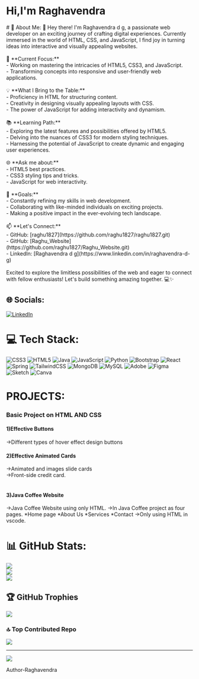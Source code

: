 <h1>Hi,I'm Raghavendra</h1>
# 💫 About Me:
👋 Hey there! I'm Raghavendra d g, a passionate web developer on an exciting journey of crafting digital experiences. Currently immersed in the world of HTML, CSS, and JavaScript, I find joy in turning ideas into interactive and visually appealing websites.<br><br>🚀 **Current Focus:**  <br>- Working on mastering the intricacies of HTML5, CSS3, and JavaScript.<br>- Transforming concepts into responsive and user-friendly web applications.<br><br>💡 **What I Bring to the Table:**<br>- Proficiency in HTML for structuring content.<br>- Creativity in designing visually appealing layouts with CSS.<br>- The power of JavaScript for adding interactivity and dynamism.<br><br>📚 **Learning Path:**<br>- Exploring the latest features and possibilities offered by HTML5.<br>- Delving into the nuances of CSS3 for modern styling techniques.<br>- Harnessing the potential of JavaScript to create dynamic and engaging user experiences.<br><br>🌐 **Ask me about:**<br>- HTML5 best practices.<br>- CSS3 styling tips and tricks.<br>- JavaScript for web interactivity.<br><br>🌟 **Goals:**<br>- Constantly refining my skills in web development.<br>- Collaborating with like-minded individuals on exciting projects.<br>- Making a positive impact in the ever-evolving tech landscape.<br><br>📫 **Let's Connect:**<br>- GitHub: [raghu1827](https://github.com/raghu1827/raghu1827.git)<br>- GitHub: [Raghu_Website](https://github.com/raghu1827/Raghu_Website.git)<br>- LinkedIn: [Raghavendra d g](https://www.linkedin.com/in/raghavendra-d-g)<br><br>Excited to explore the limitless possibilities of the web and eager to connect with fellow enthusiasts! Let's build something amazing together. 💻✨


## 🌐 Socials:
[![LinkedIn](https://img.shields.io/badge/LinkedIn-%230077B5.svg?logo=linkedin&logoColor=white)](https://linkedin.com/in/https://www.linkedin.com/in/raghavendra-d-g) 

# 💻 Tech Stack:
![CSS3](https://img.shields.io/badge/css3-%231572B6.svg?style=for-the-badge&logo=css3&logoColor=white) ![HTML5](https://img.shields.io/badge/html5-%23E34F26.svg?style=for-the-badge&logo=html5&logoColor=white) ![Java](https://img.shields.io/badge/java-%23ED8B00.svg?style=for-the-badge&logo=openjdk&logoColor=white) ![JavaScript](https://img.shields.io/badge/javascript-%23323330.svg?style=for-the-badge&logo=javascript&logoColor=%23F7DF1E) ![Python](https://img.shields.io/badge/python-3670A0?style=for-the-badge&logo=python&logoColor=ffdd54) ![Bootstrap](https://img.shields.io/badge/bootstrap-%238511FA.svg?style=for-the-badge&logo=bootstrap&logoColor=white) ![React](https://img.shields.io/badge/react-%2320232a.svg?style=for-the-badge&logo=react&logoColor=%2361DAFB) ![Spring](https://img.shields.io/badge/spring-%236DB33F.svg?style=for-the-badge&logo=spring&logoColor=white) ![TailwindCSS](https://img.shields.io/badge/tailwindcss-%2338B2AC.svg?style=for-the-badge&logo=tailwind-css&logoColor=white) ![MongoDB](https://img.shields.io/badge/MongoDB-%234ea94b.svg?style=for-the-badge&logo=mongodb&logoColor=white) ![MySQL](https://img.shields.io/badge/mysql-%2300000f.svg?style=for-the-badge&logo=mysql&logoColor=white) ![Adobe](https://img.shields.io/badge/adobe-%23FF0000.svg?style=for-the-badge&logo=adobe&logoColor=white) ![Figma](https://img.shields.io/badge/figma-%23F24E1E.svg?style=for-the-badge&logo=figma&logoColor=white) ![Sketch](https://img.shields.io/badge/Sketch-FFB387?style=for-the-badge&logo=sketch&logoColor=black) ![Canva](https://img.shields.io/badge/Canva-%2300C4CC.svg?style=for-the-badge&logo=Canva&logoColor=white)


# PROJECTS:
<h3>Basic Project on HTML AND CSS</h3>
<h4>1)Effective Buttons</h4>
  ->Different types of hover effect design buttons<br>
<h4>2)Effective Animated Cards</h4>
  ->Animated and images slide cards<br>
  ->Front-side credit card.<br><br>
<h4>3)Java Coffee Website</h4>
  ->Java Coffee Website using only HTML.
  ->In Java Coffee project as four pages.
    *Home page
    *About Us 
    *Services
    *Contact
  ->Only using HTML in vscode. 

# 📊 GitHub Stats:
![](https://github-readme-stats.vercel.app/api?username=raghu1827&theme=dark&hide_border=false&include_all_commits=true&count_private=false)<br/>
![](https://github-readme-streak-stats.herokuapp.com/?user=raghu1827&theme=dark&hide_border=false)<br/>
![](https://github-readme-stats.vercel.app/api/top-langs/?username=raghu1827&theme=dark&hide_border=false&include_all_commits=true&count_private=false&layout=compact)

## 🏆 GitHub Trophies
![](https://github-profile-trophy.vercel.app/?username=raghu1827&theme=radical&no-frame=false&no-bg=false&margin-w=4)

### 🔝 Top Contributed Repo
![](https://github-contributor-stats.vercel.app/api?username=raghu1827&limit=5&theme=dark&combine_all_yearly_contributions=true)

---
[![](https://visitcount.itsvg.in/api?id=raghu1827&icon=0&color=0)](https://visitcount.itsvg.in)

Author-Raghavendra
